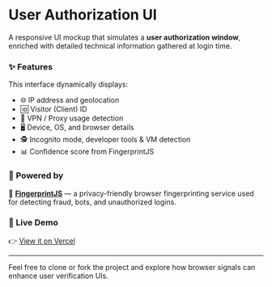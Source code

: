 # User Authorization UI

A responsive UI mockup that simulates a **user authorization window**, enriched with detailed technical information gathered at login time.

### ✨ Features

This interface dynamically displays:

- 🌐 IP address and geolocation  
- 🆔 Visitor (Client) ID  
- 🧭 VPN / Proxy usage detection  
- 🖥 Device, OS, and browser details  
- 🕵️ Incognito mode, developer tools & VM detection  
- 📊 Confidence score from FingerprintJS

### 🧠 Powered by

📡 [**FingerprintJS**](https://fingerprint.com/) — a privacy-friendly browser fingerprinting service used for detecting fraud, bots, and unauthorized logins.

### 🚀 Live Demo

👉 [View it on Vercel](https://project-au-black.vercel.app/)

---

Feel free to clone or fork the project and explore how browser signals can enhance user verification UIs.
